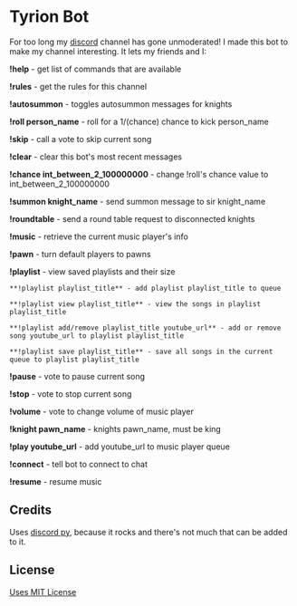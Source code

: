 # Tyrion Bot
For too long my [discord](https://discordapp.com/) channel has gone unmoderated! I made this bot to make my channel interesting.  It lets my friends and I:

**!help** - get list of commands that are available

**!rules** - get the rules for this channel

**!autosummon** - toggles autosummon messages for knights

**!roll person_name** - roll for a 1/(chance) chance to kick person_name

**!skip** - call a vote to skip current song

**!clear** - clear this bot's most recent messages

**!chance int_between_2_100000000** - change !roll's chance value to int_between_2_100000000

**!summon knight_name** - send summon message to sir knight_name

**!roundtable** - send a round table request to disconnected knights

**!music** - retrieve the current music player's info

**!pawn** - turn default players to pawns

**!playlist** - view saved playlists and their size

    **!playlist playlist_title** - add playlist playlist_title to queue
    
    **!playlist view playlist_title** - view the songs in playlist playlist_title
    
    **!playlist add/remove playlist_title youtube_url** - add or remove song youtube_url to playlist playlist_title
    
    **!playlist save playlist_title** - save all songs in the current queue to playlist playlist_title
    
**!pause** - vote to pause current song

**!stop** - vote to stop current song

**!volume** - vote to change volume of music player

**!knight pawn_name** - knights pawn_name, must be king

**!play youtube_url** - add youtube_url to music player queue

**!connect** - tell bot to connect to chat

**!resume** - resume music


## Credits

Uses [discord py](https://github.com/Rapptz/discord.py), because it rocks and there's not much that can be added to it.

## License

[Uses MIT License](LICENSE.txt)